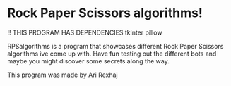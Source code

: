 # Rock Paper Scissors algorithms!

!! THIS PROGRAM HAS DEPENDENCIES
tkinter
pillow

RPSalgorithms is a program that showcases different Rock Paper Scissors algorithms ive come up with. Have fun testing out the different bots and maybe you might discover some secrets along the way.

This program was made by Ari Rexhaj
